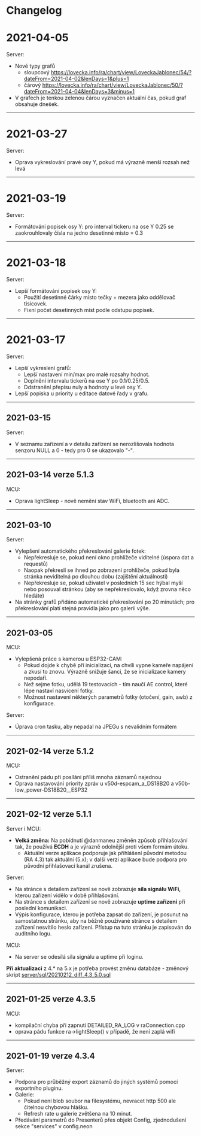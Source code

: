 # Changelog

# 2021-04-05

Server:
- Nové typy grafů 
  - sloupcový https://lovecka.info/ra/chart/view/LoveckaJablonec/54/?dateFrom=2021-04-02&lenDays=1&plus=1 
  - čárový https://lovecka.info/ra/chart/view/LoveckaJablonec/50/?dateFrom=2021-04-04&lenDays=3&minus=1
- V grafech je tenkou zelenou čárou vyznačen aktuální čas, pokud graf obsahuje dnešek.

----
# 2021-03-27

Server:
- Oprava vykreslování pravé osy Y, pokud má výrazně menší rozsah než levá

----
# 2021-03-19

Server:
- Formátování popisek osy Y: pro interval tickeru na ose Y 0.25 se zaokrouhlovaly čísla na jedno desetinné místo = 0.3

----
# 2021-03-18

Server:
- Lepší formátování popisek osy Y: 
  - Použití desetinné čárky místo tečky + mezera jako oddělovač tisícovek.
  - Fixní počet desetinných míst podle odstupu popisek.

----
# 2021-03-17

Server:
- Lepší vykreslení grafů: 
  - Lepší nastavení min/max pro malé rozsahy hodnot. 
  - Doplnění intervalu tickerů na ose Y po 0.1/0.25/0.5.
  - Ddstranění přepisu nuly a hodnoty u levé osy Y.
- Lepší popiska u priority u editace datové řady v grafu.

----
## 2021-03-15

Server:
- V seznamu zařízení a v detailu zařízení se nerozlišovala hodnota senzoru NULL a 0 - tedy pro 0 se ukazovalo "-".

----
## 2021-03-14 verze 5.1.3 

MCU:
- Oprava lightSleep - nově nemění stav WiFi, bluetooth ani ADC.

----
## 2021-03-10

Server:
- Vylepšení automatického překreslování galerie fotek:
  - Nepřekresluje se, pokud není okno prohlížeče viditelné (úspora dat a requestů)
  - Naopak překreslí se ihned po zobrazení prohlížeče, pokud byla stránka neviditelná po dlouhou dobu (zajištění aktuálnosti)
  - Nepřekresluje se, pokud uživatel v posledních 15 sec hýbal myší nebo posouval stránkou (aby se nepřekreslovalo, když zrovna něco hledáte)
- Na stránky grafů přidáno automatické překreslování po 20 minutách; pro překreslování platí stejná pravidla jako pro galerii výše.

----
## 2021-03-05

MCU: 
- Vylepšená práce s kamerou u ESP32-CAM:
  - Pokud dojde k chybě při inicializaci, na chvíli vypne kameře napájení a zkusí to znovu. Výrazně snižuje šanci, že se inicializace kamery nepodaří.
  - Než sejme fotku, udělá 19 testovacích - tím naučí AE control, které lépe nastaví nasvícení fotky.
  - Možnost nastavení některých parametrů fotky (otočení, gain, awb) z konfigurace.

Server:
- Úprava cron tasku, aby nepadal na JPEGu s nevalidním formátem

----
## 2021-02-14 verze 5.1.2
MCU:
- Ostranění pádu při posílání příliš mnoha záznamů najednou
- Oprava nastavování priority zpráv u v50d-espcam_a_DS18B20 a v50b-low_power-DS18B20__ESP32

----
## 2021-02-12 verze 5.1.1
Server i MCU:
- **Velká změna:** Na pobídnutí @danmaneu změněn způsob přihlašování tak, že používá **ECDH** a je výrazně odolnější proti všem formám útoku.
  - Aktuální verze aplikace podporuje jak přihlášení původní metodou (RA 4.3) tak aktuální (5.x); v další verzi aplikace bude podpora pro původní přihlašovací kanál zrušena.

Server:
- Na stránce s detailem zařízení se nově zobrazuje **síla signálu WiFi,** kterou zařízení vidělo v době přihlašování.
- Na stránce s detailem zařízení se nově zobrazuje **uptime zařízení** při poslední komunikaci.
- Výpis konfigurace, kterou je potřeba zapsat do zařízení, je posunut na samostatnou stránku, aby na běžně používané stránce s detailem zařízení nesvítilo heslo zařízení. Přístup na tuto stránku je zapisován do auditního logu.

MCU:
- Na server se odesílá síla signálu a uptime při loginu.

**Při aktualizaci** z 4.* na 5.x je potřeba provést změnu databáze - změnový skript [server/sql/20210212_diff_4.3_5.0.sql](server/sql/20210212_diff_4.3_5.0.sql)


----
## 2021-01-25 verze 4.3.5
MCU:
- kompilační chyba při zapnutí DETAILED_RA_LOG v raConnection.cpp
- oprava pádu funkce ra->lightSleep() v případě, že není zaplá wifi


----
## 2021-01-19 verze 4.3.4
Server:
- Podpora pro průběžný export záznamů do jiných systémů pomocí exportního pluginu.
- Galerie:
  - Pokud není blob soubor na filesystému, nevracet http 500 ale čitelnou chybovou hlášku.
  - Refresh rate u galerie zvětšena na 10 minut.
- Předávání parametrů do Presenterů přes objekt Config, zjednodušení sekce "services" v config.neon



